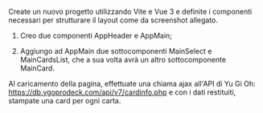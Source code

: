 Create un nuovo progetto utilizzando Vite e Vue 3 e definite i componenti necessari per strutturare il layout come da screenshot allegato.

1) Creo due componenti AppHeader e AppMain;

2) Aggiungo ad AppMain due sottocomponenti MainSelect e MainCardsList, che a sua volta avrà un altro sottocomponente MainCard.
   
Al caricamento della pagina, effettuate una chiama ajax all'API di Yu Gi Oh: https://db.ygoprodeck.com/api/v7/cardinfo.php e con i dati restituiti, stampate una card per ogni carta.